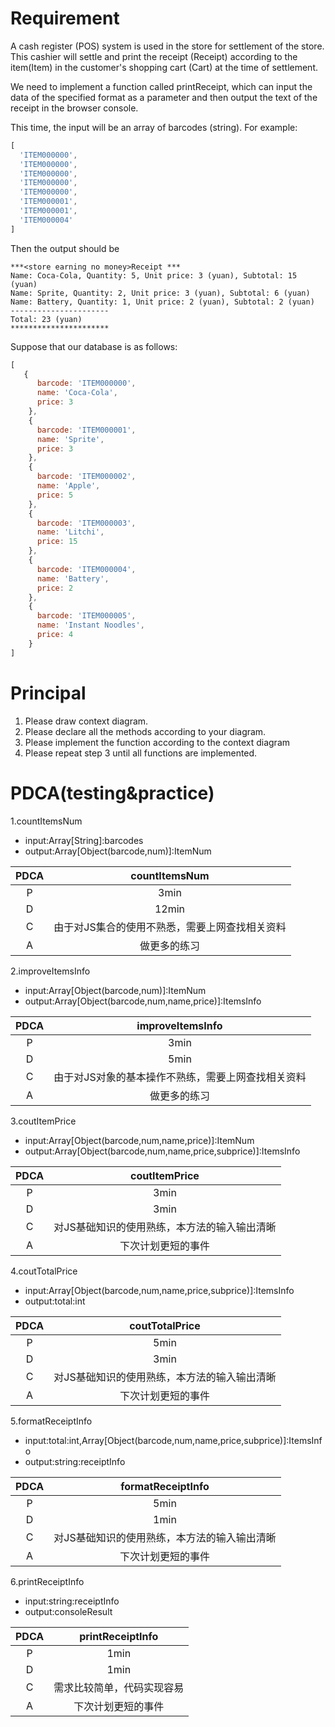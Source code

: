 # Requirement
A cash register (POS) system is used in the store for settlement of the store. This cashier will settle and print the receipt (Receipt) according to the item(Item) in the customer's shopping cart (Cart) at the time of settlement.

We need to implement a function called printReceipt, which can input the data of the specified format as a parameter and then output the text of the receipt in the browser console.

This time, the input will be an array of barcodes (string). For example:
```javascript
[
  'ITEM000000',
  'ITEM000000',
  'ITEM000000',
  'ITEM000000',
  'ITEM000000',
  'ITEM000001',
  'ITEM000001',
  'ITEM000004'
]
```

Then the output should be 
```
***<store earning no money>Receipt ***
Name: Coca-Cola, Quantity: 5, Unit price: 3 (yuan), Subtotal: 15 (yuan)
Name: Sprite, Quantity: 2, Unit price: 3 (yuan), Subtotal: 6 (yuan)
Name: Battery, Quantity: 1, Unit price: 2 (yuan), Subtotal: 2 (yuan)
----------------------
Total: 23 (yuan)
**********************
```

Suppose that our database is as follows:
```javascript
[
   {
      barcode: 'ITEM000000',
      name: 'Coca-Cola',
      price: 3
    },
    {
      barcode: 'ITEM000001',
      name: 'Sprite',
      price: 3
    },
    {
      barcode: 'ITEM000002',
      name: 'Apple',
      price: 5
    },
    {
      barcode: 'ITEM000003',
      name: 'Litchi',
      price: 15
    },
    {
      barcode: 'ITEM000004',
      name: 'Battery',
      price: 2
    },
    {
      barcode: 'ITEM000005',
      name: 'Instant Noodles',
      price: 4
    }
]
```

# Principal
1. Please draw context diagram.
2. Please declare all the methods according to your diagram.
3. Please implement the function according to the context diagram
4. Please repeat step 3 until all functions are implemented.

# PDCA(testing&practice)
1.countItemsNum
  - input:Array[String]:barcodes
  - output:Array[Object(barcode,num)]:ItemNum
  
| PDCA | countItemsNum |
| :----: | :----: |
| P | 3min |
| D | 12min |
| C | 由于对JS集合的使用不熟悉，需要上网查找相关资料 |
| A | 做更多的练习 |

2.improveItemsInfo
  - input:Array[Object(barcode,num)]:ItemNum
  - output:Array[Object(barcode,num,name,price)]:ItemsInfo
  
| PDCA | improveItemsInfo |
| :----: | :----: |
| P | 3min |
| D | 5min |
| C | 由于对JS对象的基本操作不熟练，需要上网查找相关资料 |
| A | 做更多的练习 |

3.coutItemPrice
  - input:Array[Object(barcode,num,name,price)]:ItemNum
  - output:Array[Object(barcode,num,name,price,subprice)]:ItemsInfo
  
| PDCA | coutItemPrice |
| :----: | :----: |
| P | 3min |
| D | 3min |
| C | 对JS基础知识的使用熟练，本方法的输入输出清晰 |
| A | 下次计划更短的事件 |

4.coutTotalPrice
  - input:Array[Object(barcode,num,name,price,subprice)]:ItemsInfo
  - output:total:int
  
| PDCA | coutTotalPrice |
| :----: | :----: |
| P | 5min |
| D | 3min |
| C | 对JS基础知识的使用熟练，本方法的输入输出清晰 |
| A | 下次计划更短的事件 |

5.formatReceiptInfo
  - input:total:int,Array[Object(barcode,num,name,price,subprice)]:ItemsInfo
  - output:string:receiptInfo
  
| PDCA | formatReceiptInfo |
| :----: | :----: |
| P | 5min |
| D | 1min |
| C | 对JS基础知识的使用熟练，本方法的输入输出清晰 |
| A | 下次计划更短的事件 |

6.printReceiptInfo
  - input:string:receiptInfo
  - output:consoleResult
  
| PDCA | printReceiptInfo |
| :----: | :----: |
| P | 1min |
| D | 1min |
| C | 需求比较简单，代码实现容易 |
| A | 下次计划更短的事件 |
